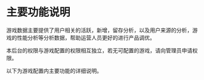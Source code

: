 # 主要功能说明

游戏数据主要提供了用户相关的活跃，新增，留存分析，以及用户来源的分析，游戏的性能分析等分析数据，帮助运营人员更好的进行产品调优。

本后台的权限与游戏配置的权限相互独立，若无可配置的游戏，请向管理员申请权限。

以下为游戏配置内主要功能的详细说明。







